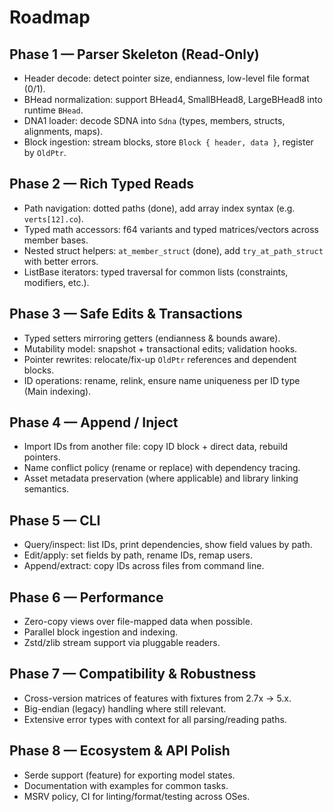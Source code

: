 Roadmap
=======

Phase 1 — Parser Skeleton (Read-Only)
-------------------------------------
- Header decode: detect pointer size, endianness, low-level file format (0/1).
- BHead normalization: support BHead4, SmallBHead8, LargeBHead8 into runtime `BHead`.
- DNA1 loader: decode SDNA into `Sdna` (types, members, structs, alignments, maps).
- Block ingestion: stream blocks, store `Block { header, data }`, register by `OldPtr`.

Phase 2 — Rich Typed Reads
--------------------------
- Path navigation: dotted paths (done), add array index syntax (e.g. `verts[12].co`).
- Typed math accessors: f64 variants and typed matrices/vectors across member bases.
- Nested struct helpers: `at_member_struct` (done), add `try_at_path_struct` with better errors.
- ListBase iterators: typed traversal for common lists (constraints, modifiers, etc.).

Phase 3 — Safe Edits & Transactions
-----------------------------------
- Typed setters mirroring getters (endianness & bounds aware).
- Mutability model: snapshot + transactional edits; validation hooks.
- Pointer rewrites: relocate/fix-up `OldPtr` references and dependent blocks.
- ID operations: rename, relink, ensure name uniqueness per ID type (Main indexing).

Phase 4 — Append / Inject
-------------------------
- Import IDs from another file: copy ID block + direct data, rebuild pointers.
- Name conflict policy (rename or replace) with dependency tracing.
- Asset metadata preservation (where applicable) and library linking semantics.

Phase 5 — CLI
-------------
- Query/inspect: list IDs, print dependencies, show field values by path.
- Edit/apply: set fields by path, rename IDs, remap users.
- Append/extract: copy IDs across files from command line.

Phase 6 — Performance
---------------------
- Zero-copy views over file-mapped data when possible.
- Parallel block ingestion and indexing.
- Zstd/zlib stream support via pluggable readers.

Phase 7 — Compatibility & Robustness
------------------------------------
- Cross-version matrices of features with fixtures from 2.7x → 5.x.
- Big-endian (legacy) handling where still relevant.
- Extensive error types with context for all parsing/reading paths.

Phase 8 — Ecosystem & API Polish
---------------------------------
- Serde support (feature) for exporting model states.
- Documentation with examples for common tasks.
- MSRV policy, CI for linting/format/testing across OSes.

